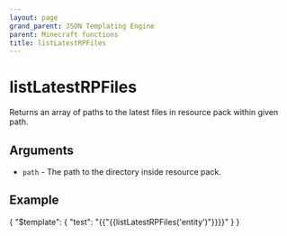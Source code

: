 ```yaml
---
layout: page
grand_parent: JSON Templating Engine
parent: Minecraft functions
title: listLatestRPFiles
---
```


# listLatestRPFiles

Returns an array of paths to the latest files in resource pack within given path.
## Arguments

- `path` - The path to the directory inside resource pack.

## Example

{
  "$template": {
    "test": "{{"{{listLatestRPFiles('entity')"}}}}"
  }
}
